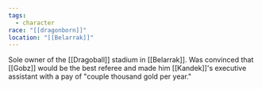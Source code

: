 ```yaml
---
tags:
  - character
race: "[[dragonborn]]"
location: "[[Belarrak]]"
---
```

Sole owner of the [[Dragoball]] stadium in [[Belarrak]].
Was convinced that [[Gobz]] would be the best referee and made him [[Kandek]]'s executive assistant with a pay of "couple thousand gold per year."
